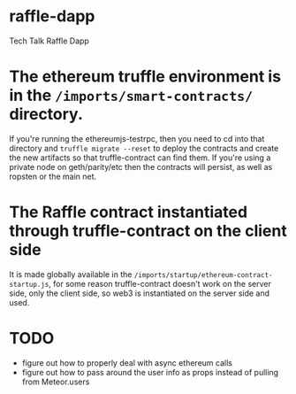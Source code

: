 # raffle-dapp
Tech Talk Raffle Dapp

# The ethereum truffle environment is in the `/imports/smart-contracts/` directory. 
If you're running the ethereumjs-testrpc, then you need to cd into that directory and `truffle migrate --reset` to deploy the contracts and create the new artifacts so that truffle-contract can find them.  If you're using a private node on geth/parity/etc then the contracts will persist, as well as ropsten or the main net.  

# The Raffle contract instantiated through truffle-contract on the client side
It is made globally available in the `/imports/startup/ethereum-contract-startup.js`, for some reason truffle-contract doesn't work on the server side, only the client side, so web3 is instantiated on the server side and used. 

# TODO 
- figure out how to properly deal with async ethereum calls
- figure out how to pass around the user info as props instead of pulling from Meteor.users
